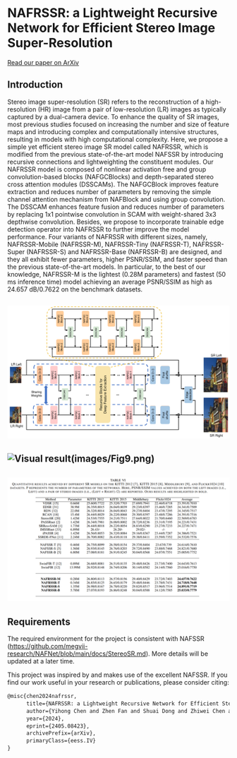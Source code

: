 # NAFRSSR: a Lightweight Recursive Network for Efficient Stereo Image Super-Resolution
[Read our paper on ArXiv](https://arxiv.org/abs/2405.08423)
## Introduction
Stereo image super-resolution (SR) refers to the reconstruction of a high-resolution (HR) image from a pair of low-resolution (LR) images as typically captured by a dual-camera device. To enhance the quality of SR images, most previous studies focused on increasing the number and size of feature maps and introducing complex and computationally intensive structures, resulting in models with high computational complexity. Here, we propose a simple yet efficient stereo image SR model called NAFRSSR, which is modified from the previous state-of-the-art model NAFSSR by introducing recursive connections and lightweighting the constituent modules. Our NAFRSSR model is composed of nonlinear activation free and group convolution-based blocks (NAFGCBlocks) and depth-separated stereo cross attention modules (DSSCAMs). The NAFGCBlock improves feature extraction and reduces number of parameters by removing the simple channel attention mechanism from NAFBlock and using group convolution. The DSSCAM enhances feature fusion and reduces number of parameters by replacing 1x1 pointwise convolution in SCAM with weight-shared 3x3 depthwise convolution. Besides, we propose to incorporate trainable edge detection operator into NAFRSSR to further improve the model performance. Four variants of NAFRSSR with different sizes, namely, NAFRSSR-Mobile (NAFRSSR-M), NAFRSSR-Tiny (NAFRSSR-T), NAFRSSR-Super (NAFRSSR-S) and NAFRSSR-Base (NAFRSSR-B) are designed, and they all exhibit fewer parameters, higher PSNR/SSIM, and faster speed than the previous state-of-the-art models. In particular, to the best of our knowledge, NAFRSSR-M is the lightest (0.28M parameters) and fastest (50 ms inference time) model achieving an average PSNR/SSIM as high as 24.657 dB/0.7622 on the benchmark datasets. 

## ![Network structure](images/NAFRSSR.png)
## ![Visual result](images/Fig8.png)(images/Fig9.png)
## ![Test result](images/table.png)


## Requirements
The required environment for the project is consistent with NAFSSR (https://github.com/megvii-research/NAFNet/blob/main/docs/StereoSR.md).  More details will be updated at a later time.


This project was inspired by and makes use of the excellent NAFSSR.
If you find our work useful in your research or publications, please consider citing:
```latex
@misc{chen2024nafrssr,
      title={NAFRSSR: a Lightweight Recursive Network for Efficient Stereo Image Super-Resolution}, 
      author={Yihong Chen and Zhen Fan and Shuai Dong and Zhiwei Chen and Wenjie Li and Minghui Qin and Min Zeng and Xubing Lu and Guofu Zhou and Xingsen Gao and Jun-Ming Liu},
      year={2024},
      eprint={2405.08423},
      archivePrefix={arXiv},
      primaryClass={eess.IV}
}
```
